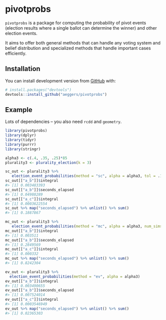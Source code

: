 
<!-- README.md is generated from README.Rmd. Please edit that file -->

# pivotprobs

<!-- badges: start -->

<!-- badges: end -->

`pivotprobs` is a package for computing the probability of pivot events
(election results where a single ballot can determine the winner) and
other election events.

It aims to offer both general methods that can handle any voting system
and belief distribution and specialized methods that handle important
cases efficiently.

## Installation

You can install development version from [GitHub](https://github.com/)
with:

``` r
# install.packages("devtools")
devtools::install_github("aeggers/pivotprobs")
```

## Example

Lots of dependencies – you also need `rcdd` and `geometry`.

``` r
library(pivotprobs)
library(dplyr)
library(tidyr)
library(purrr)
library(stringr)

alpha3 <- c(.4, .35, .25)*85
plurality3 <- plurality_election(k = 3)

sc_out <- plurality3 %>%
   election_event_probabilities(method = "sc", alpha = alpha3, tol = .1)
sc_out[["a_b"]]$integral
#> [1] 0.003483393
sc_out[["a_b"]]$seconds_elapsed
#> [1] 0.04988289
sc_out[["a_c"]]$integral
#> [1] 0.0003622554
sc_out %>% map("seconds_elapsed") %>% unlist() %>% sum()
#> [1] 0.1887867

mc_out <- plurality3 %>%
   election_event_probabilities(method = "mc", alpha = alpha3, num_sims = 100000)
mc_out[["a_b"]]$integral
#> [1] 0.003511
mc_out[["a_b"]]$seconds_elapsed
#> [1] 0.2849569
mc_out[["a_c"]]$integral
#> [1] 0.000332
mc_out %>% map("seconds_elapsed") %>% unlist() %>% sum()
#> [1] 0.8242304

ev_out <- plurality3 %>%
  election_event_probabilities(method = "ev", alpha = alpha3)
ev_out[["a_b"]]$integral
#> [1] 0.003490655
ev_out[["a_b"]]$seconds_elapsed
#> [1] 0.007524014
ev_out[["a_c"]]$integral
#> [1] 0.0003546949
ev_out %>% map("seconds_elapsed") %>% unlist() %>% sum()
#> [1] 0.02365303
```
